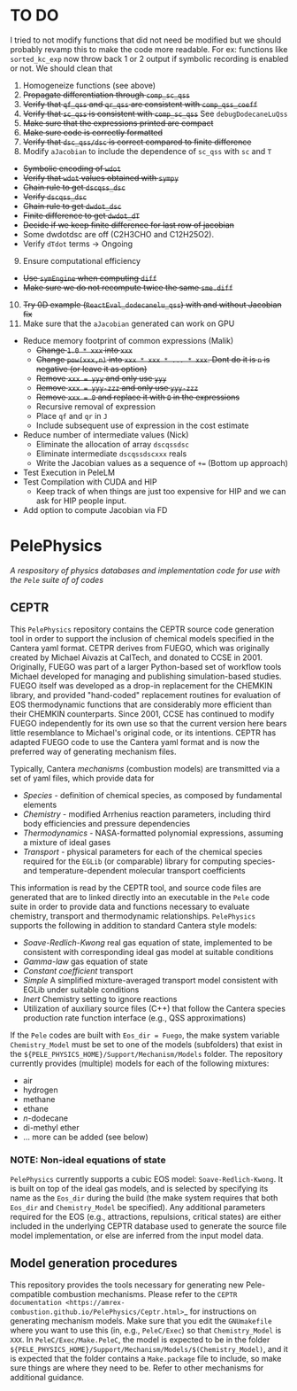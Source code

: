 # TO DO
I tried to not modify functions that did not need be modified but we should probably revamp this to make the code more readable. For ex: functions like `sorted_kc_exp` now throw back 1 or 2 output if symbolic recording is enabled or not. We should clean that

1. Homogeneize functions (see above)
2. ~~Propagate differentiation through `comp_sc_qss`~~
3. ~~Verify that `qf_qss` and `qr_qss` are consistent with `comp_qss_coeff`~~
4. ~~Verify that `sc_qss` is consistent with `comp_sc_qss`~~ See `debugDodecaneLuQss`
5. ~~Make sure that the expressions printed are compact~~
6. ~~Make sure code is correctly formatted~~
7. ~~Verify that `dsc_qss/dsc` is correct compared to finite difference~~
8. Modify `aJacobian` to include the dependence of `sc_qss` with `sc` and `T`
  - ~~Symbolic encoding of `wdot`~~
  - ~~Verify that `wdot` values obtained with `sympy`~~
  - ~~Chain rule to get `dscqss_dsc`~~
  - ~~Verify `dscqss_dsc`~~
  - ~~Chain rule to get `dwdot_dsc`~~
  - ~~Finite difference to get `dwdot_dT`~~
  - ~~Decide if we keep finite difference for last row of jacobian~~
  - Some dwdotdsc are off (C2H3CHO and C12H25O2).
  - Verify `dTdot` terms -> Ongoing
9. Ensure computational efficiency
  - ~~Use `symEngine` when computing `diff`~~
  - ~~Make sure we do not recompute twice the same `sme.diff`~~
10. ~~Try 0D example (`ReactEval_dodecanelu_qss`) with and without Jacobian fix~~
11. Make sure that the `aJacobian` generated can work on GPU
  - Reduce memory footprint of common expressions (Malik)
    - ~~Change `1.0 * xxx` into `xxx`~~
    - ~~Change `pow(xxx,n)` into `xxx * xxx * ... * xxx`. Dont do it is `n` is negative (or leave it as option)~~
    - ~~Remove `xxx = yyy` and only use `yyy`~~
    - ~~Remove `xxx = yyy-zzz` and only use `yyy-zzz`~~
    - ~~Remove `xxx = 0` and replace it with `0` in the expressions~~
    - Recursive removal of expression
    - Place `qf` and `qr` in `J` 
    - Include subsequent use of expression in the cost estimate
  - Reduce number of intermediate values (Nick)
    - Eliminate the allocation of array `dscqssdsc`
    - Eliminate intermediate `dscqssdscxxx` reals
    - Write the Jacobian values as a sequence of `+=` (Bottom up approach)
  - Test Execution in PeleLM
  - Test Compilation with CUDA and HIP
    - Keep track of when things are just too expensive for HIP and we can ask for HIP people input.
  - Add option to compute Jacobian via FD

# PelePhysics
*A respository of physics databases and implementation code for use with the `Pele` suite of of codes*

## CEPTR

This `PelePhysics` repository contains the CEPTR source code generation tool in order to support the inclusion of chemical models specified in the Cantera yaml format. CETPR derives from FUEGO, which was originally created by Michael Aivazis at CalTech, and donated to CCSE in 2001.  Originally, FUEGO was part of a larger Python-based set of workflow tools Michael developed for managing and publishing simulation-based studies.  FUEGO itself was developed as a drop-in replacement for the CHEMKIN library, and provided "hand-coded" replacement routines for evaluation of EOS thermodynamic functions that are considerably more efficient than their CHEMKIN counterparts.  Since 2001, CCSE has continued to modify FUEGO independently for its own use so that the current version here bears little resemblance to Michael's original code, or its intentions. CEPTR has adapted FUEGO code to use the Cantera yaml format and is now the preferred way of generating mechanism files.

Typically, Cantera *mechanisms* (combustion models) are transmitted via a set of yaml files, which provide data for
* *Species* - definition of chemical species, as composed by fundamental elements
* *Chemistry* - modified Arrhenius reaction parameters, including third body efficiencies and pressure dependencies
* *Thermodynamics* - NASA-formatted polynomial expressions, assuming a mixture of ideal gases
* *Transport* - physical parameters for each of the chemical species required for the `EGLib` (or comparable) library for computing species- and temperature-dependent molecular transport coefficients

This information is read by the CEPTR tool, and source code files are generated that are to linked directly into an executable in the `Pele` code suite in order to provide data and functions necessary to evaluate chemistry, transport and thermodynamic relationships. `PelePhysics` supports the following in addition to standard Cantera style models:
* *Soave-Redlich-Kwong* real gas equation of state, implemented to be consistent with corresponding ideal gas model at suitable conditions
* *Gamma-law* gas equation of state
* *Constant coefficient* transport
* *Simple* A simplified mixture-averaged transport model consistent with EGLib under suitable conditions
* *Inert* Chemistry setting to ignore reactions
* Utilization of auxiliary source files (C++) that follow the Cantera species production rate function interface (e.g., QSS approximations)

If the `Pele` codes are built with `Eos_dir = Fuego`, the make system variable `Chemistry_Model` must be set to one of the models (subfolders) that exist in the `${PELE_PHYSICS_HOME}/Support/Mechanism/Models` folder. The repository currently provides (multiple) models for each of the following mixtures:
* air
* hydrogen
* methane
* ethane
* *n*-dodecane
* di-methyl ether
* ... more can be added (see below)


### NOTE: Non-ideal equations of state

`PelePhysics` currently supports a cubic EOS model: `Soave-Redlich-Kwong`.  It is built on top of the ideal gas models, and is selected by specifying its name as the `Eos_dir` during the build (the make system requires that both `Eos_dir` and `Chemistry_Model` be specified).  Any additional parameters required for the EOS (e.g., attractions, repulsions, critical states) are either included in the underlying CEPTR database used to generate the source file model implementation, or else are inferred from the input model data.

## Model generation procedures
This repository provides the tools necessary for generating new Pele-compatible combustion mechanisms. Please refer to the `CEPTR documentation <https://amrex-combustion.github.io/PelePhysics/Ceptr.html>`_ for instructions on generating mechanism models. Make sure that you edit the `GNUmakefile` where you want to use this (in, e.g., `PeleC/Exec`) so that `Chemistry_Model` is `XXX`.  In `PeleC/Exec/Make.PeleC`, the model is expected to be in the folder `${PELE_PHYSICS_HOME}/Support/Mechanism/Models/$(Chemistry_Model)`, and it is expected that the folder contains a `Make.package` file to include, so make sure things are where they need to be. Refer to other mechanisms for additional guidance.
